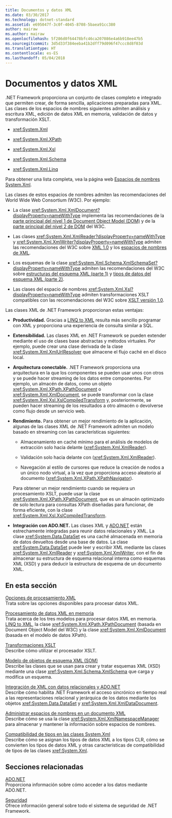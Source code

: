 ```yaml
---
title: Documentos y datos XML
ms.date: 03/30/2017
ms.technology: dotnet-standard
ms.assetid: e695047f-3c0f-4045-8708-5baea91cc380
author: mairaw
ms.author: mairaw
ms.openlocfilehash: 5f286d0f64478bfc46ca207086e4a6b918ee47b5
ms.sourcegitcommit: 3d5d33f384eeba41b2dff79d096f47ccc8d8f03d
ms.translationtype: HT
ms.contentlocale: es-ES
ms.lasthandoff: 05/04/2018
---
```

# <a name="xml-documents-and-data"></a>Documentos y datos XML
.NET Framework proporciona un conjunto de clases completo e integrado que permiten crear, de forma sencilla, aplicaciones preparadas para XML. Las clases de los espacios de nombres siguientes admiten análisis y escritura XML, edición de datos XML en memoria, validación de datos y transformación XSLT.  
  
-   <xref:System.Xml>  
  
-   <xref:System.Xml.XPath>  
  
-   <xref:System.Xml.Xsl>  
  
-   <xref:System.Xml.Schema>  
  
-   <xref:System.Xml.Linq>  
  
 Para obtener una lista completa, vea la página web [Espacios de nombres System.Xml](https://msdn.microsoft.com/library/gg145036.aspx).  
  
 Las clases de estos espacios de nombres admiten las recomendaciones del World Wide Web Consortium (W3C). Por ejemplo:  
  
-   La clase <xref:System.Xml.XmlDocument?displayProperty=nameWithType> implementa las recomendaciones de la [parte principal del nivel 1 de Document Object Model (DOM)](https://www.w3.org/TR/REC-DOM-Level-1/) y de la [parte principal del nivel 2 de DOM](https://www.w3.org/TR/DOM-Level-2-Core/) del W3C.  
  
-   Las clases <xref:System.Xml.XmlReader?displayProperty=nameWithType> y <xref:System.Xml.XmlWriter?displayProperty=nameWithType> admiten las recomendaciones del W3C sobre [XML 1.0](https://www.w3.org/TR/2006/REC-xml-20060816/) y los [espacios de nombres de XML](https://www.w3.org/TR/REC-xml-names/).  
  
-   Los esquemas de la clase <xref:System.Xml.Schema.XmlSchemaSet?displayProperty=nameWithType> admiten las recomendaciones del W3C sobre [estructuras del esquema XML (parte 1)](https://www.w3.org/TR/xmlschema-1/) y [tipos de datos del esquema XML (parte 2)](https://www.w3.org/TR/xmlschema-2/).  
  
-   Las clases del espacio de nombres <xref:System.Xml.Xsl?displayProperty=nameWithType> admiten transformaciones XSLT compatibles con las recomendaciones del W3C sobre [XSLT versión 1.0](http://www.w3.org/TR/xslt).  
  
 Las clases XML de .NET Framework proporcionan estas ventajas:  
  
-   **Productividad.** Gracias a [LINQ to XML](https://msdn.microsoft.com/library/f0fe21e9-ee43-4a55-b91a-0800e5782c13) resulta más sencillo programar con XML y proporciona una experiencia de consulta similar a SQL.  
  
-   **Extensibilidad.** Las clases XML en .NET Framework se pueden extender mediante el uso de clases base abstractas y métodos virtuales. Por ejemplo, puede crear una clase derivada de la clase <xref:System.Xml.XmlUrlResolver> que almacene el flujo caché en el disco local.  
  
-   **Arquitectura conectable.** .NET Framework proporciona una arquitectura en la que los componentes se pueden usar unos con otros y se puede hacer streaming de los datos entre componentes. Por ejemplo, un almacén de datos, como un objeto <xref:System.Xml.XPath.XPathDocument> o <xref:System.Xml.XmlDocument>, se puede transformar con la clase <xref:System.Xml.Xsl.XslCompiledTransform> y, posteriormente, se pueden hacer streaming de los resultados a otro almacén o devolverse como flujo desde un servicio web.  
  
-   **Rendimiento.** Para obtener un mejor rendimiento de la aplicación, algunas de las clases XML de .NET Framework admiten un modelo basado en streaming con las características siguientes:  
  
    -   Almacenamiento en caché mínimo para el análisis de modelos de extracción solo hacia delante (<xref:System.Xml.XmlReader>).  
  
    -   Validación solo hacia delante con (<xref:System.Xml.XmlReader>).  
  
    -   Navegación al estilo de cursores que reduce la creación de nodos a un único nodo virtual, a la vez que proporciona acceso aleatorio al documento (<xref:System.Xml.XPath.XPathNavigator>).  
  
     Para obtener un mejor rendimiento cuando se requiera un procesamiento XSLT, puede usar la clase <xref:System.Xml.XPath.XPathDocument>, que es un almacén optimizado de solo lectura para consultas XPath diseñadas para funcionar, de forma eficiente, con la clase <xref:System.Xml.Xsl.XslCompiledTransform>.  
  
-   **Integración con ADO.NET.** Las clases XML y [ADO.NET](../../../../docs/framework/data/adonet/index.md) están estrechamente integradas para reunir datos relacionales y XML. La clase <xref:System.Data.DataSet> es una caché almacenada en memoria de datos devueltos desde una base de datos. La clase <xref:System.Data.DataSet> puede leer y escribir XML mediante las clases <xref:System.Xml.XmlReader> y <xref:System.Xml.XmlWriter>, con el fin de almacenar su estructura de esquema relacional interna como esquemas XML (XSD) y para deducir la estructura de esquema de un documento XML.  
  
## <a name="in-this-section"></a>En esta sección  
 [Opciones de procesamiento XML](../../../../docs/standard/data/xml/xml-processing-options.md)  
 Trata sobre las opciones disponibles para procesar datos XML.  
  
 [Procesamiento de datos XML en memoria](../../../../docs/standard/data/xml/processing-xml-data-in-memory.md)  
 Trata acerca de los tres modelos para procesar datos XML en memoria. [LINQ to XML](https://msdn.microsoft.com/library/f0fe21e9-ee43-4a55-b91a-0800e5782c13), la clase <xref:System.Xml.XPath.XPathDocument> (basada en Document Object Model del W3C) y la clase <xref:System.Xml.XmlDocument> (basada en el modelo de datos XPath).  
  
 [Transformaciones XSLT](../../../../docs/standard/data/xml/xslt-transformations.md)  
 Describe cómo utilizar el procesador XSLT.  
  
 [Modelo de objetos de esquema XML (SOM)](../../../../docs/standard/data/xml/xml-schema-object-model-som.md)  
 Describe las clases que se usan para crear y tratar esquemas XML (XSD) mediante una clase <xref:System.Xml.Schema.XmlSchema> que carga y modifica un esquema.  
  
 [Integración de XML con datos relacionales y ADO.NET](../../../../docs/standard/data/xml/xml-integration-with-relational-data-and-adonet.md)  
 Describe cómo habilita .NET Framework el acceso sincrónico en tiempo real a las representaciones relacional y jerárquica de los datos mediante los objetos <xref:System.Data.DataSet> y <xref:System.Xml.XmlDataDocument>.  
  
 [Administrar espacios de nombres en un documento XML](../../../../docs/standard/data/xml/managing-namespaces-in-an-xml-document.md)  
 Describe cómo se usa la clase <xref:System.Xml.XmlNamespaceManager> para almacenar y mantener la información sobre espacios de nombres.  
  
 [Compatibilidad de tipos en las clases System.Xml](../../../../docs/standard/data/xml/type-support-in-the-system-xml-classes.md)  
 Describe cómo se asignan los tipos de datos XML a los tipos CLR, cómo se convierten los tipos de datos XML y otras características de compatibilidad de tipos de las clases <xref:System.Xml>.  
  
## <a name="related-sections"></a>Secciones relacionadas  
 [ADO.NET](../../../../docs/framework/data/adonet/index.md)  
 Proporciona información sobre cómo acceder a los datos mediante ADO.NET.  
  
 [Seguridad](../../../../docs/standard/security/index.md)  
 Ofrece información general sobre todo el sistema de seguridad de .NET Framework.  
  